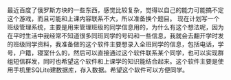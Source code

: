 最近百度了俄罗斯方块的一些东西，感觉比较复杂，觉得以自己的能力可能搞不定这个游戏，而且可能和上课内容联系不大，所以准备换个题目。
现在计划写一个班级管理系统，主要是用来管理班级的同学信息用的，为什么有这个想法呢，因为在平时生活中我经常不知道很多同班同学的号码和一些信息，我就会去翻开学时发的班级同学资料，我准备做的这个软件主要想录入全班同学的信息，包括电话，学号，户籍，寝室什么的，然后可以直接通过这个软件联系某个同学，也可以实现群组短信群发，同时也希望这个软件和上课学的知识能结合起来。这个软件主要是使用手机里SQLite建数据库，存入数据。希望这个软件可以方便同学。

